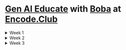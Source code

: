 # [Gen AI Educate](https://www.encode.club/generative-ai-educate-series/) with [Boba](https://boba.network/) at [Encode.Club](https://www.encode.club)

<details>
<summary>Week 1</summary>

> 21st Jan | [Integrating AI with Boba Network's HybridCompute](https://www.youtube.com/watch?v=BdCGZCuLC7M)
>
> [Kevin Riedl](https://www.linkedin.com/in/wsdt/) and [Alan Chiu](https://www.linkedin.com/in/alanchiu/) from [Enya Labs](https://www.linkedin.com/company/enyalabs) explore AI integration with [Boba Network](https://boba.network/)’s hybrid compute, offering technical insights and practical use cases.

> 23rd Jan | [A Brief Introduction to LLMs](https://www.youtube.com/watch?v=QIFrhP640nE)
>
> [Gabor Angeli](https://www.linkedin.com/in/gabor-angeli-468ab6a/) from [Google Gemini](https://gemini.google.com) leads a hands-on session on EVM smart contracts, covering setup, tools like Hardhat, and deploying a simple contract.

</details>

<details>
<summary>Week 2</summary>

> 28th Jan | [Implementing HybridCompute in CodeCaster]()
>
> Discover how CodeCaster leverages Hybrid Compute to bridge smart contracts with off-chain data and services, enabling developers to build smarter, more dynamic applications.

> 30th Jan | [Developing PresiBot with HybridCompute]()
>
> ​PresiBot is a political simulation game that engages users in real-world decision-making scenarios, with AI generating challenges based on current events—like managing inflation. Learn how Hybrid Compute enables PresiBot to access off-chain data and services, bringing these dynamic scenarios to life.

</details>

<details>
<summary>Week 3</summary>

> 4th Feb | [The New Age of Data Transformation]()

> 6th Feb | [From Ideas to Apps: Building with OpenAI’s GPT Models]()

</details>
